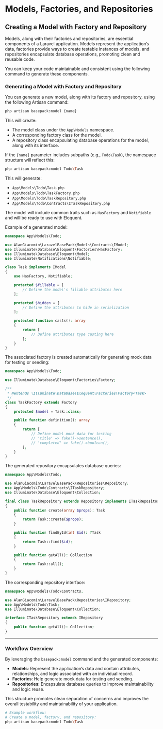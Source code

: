 # Models, Factories, and Repositories

## Creating a Model with Factory and Repository

Models, along with their factories and repositories, are essential components of a Laravel application. Models represent
the application’s data, factories provide ways to create testable instances of models, and repositories encapsulate
database operations, promoting clean and reusable code.

You can keep your code maintainable and consistent using the following command to generate these components.

### Generating a Model with Factory and Repository

You can generate a new model, along with its factory and repository, using the following Artisan command:

```bash
php artisan basepack:model {name}
```

This will create:

- The model class under the `App\Models` namespace.
- A corresponding factory class for the model.
- A repository class encapsulating database operations for the model, along with its interface.

If the `{name}` parameter includes subpaths (e.g., `Todo\Task`), the namespace structure will reflect this:

```bash
php artisan basepack:model Todo\Task
```

This will generate:

- `App\Models\Todo\Task.php`
- `App\Models\Todo\TaskFactory.php`
- `App\Models\Todo\TaskRepository.php`
- `App\Models\Todo\Contracts\ITaskRepository.php`

The model will include common traits such as `HasFactory` and `Notifiable` and will be ready to use with Eloquent.

Example of a generated model:

```php
namespace App\Models\Todo;

use AlanGiacomin\LaravelBasePack\Models\Contracts\IModel;
use Illuminate\Database\Eloquent\Factories\HasFactory;
use Illuminate\Database\Eloquent\Model;
use Illuminate\Notifications\Notifiable;

class Task implements IModel
{
    use HasFactory, Notifiable;

    protected $fillable = [
        // Define the model's fillable attributes here
    ];

    protected $hidden = [
        // Define the attributes to hide in serialization
    ];

    protected function casts(): array
    {
        return [
            // Define attributes type casting here
        ];
    }
}
```

The associated factory is created automatically for generating mock data for testing or seeding:

```php
namespace App\Models\Todo;

use Illuminate\Database\Eloquent\Factories\Factory;

/**
 * @extends \Illuminate\Database\Eloquent\Factories\Factory<Task>
 */
class TaskFactory extends Factory
{
    protected $model = Task::class;

    public function definition(): array
    {
        return [
            // Define model mock data for testing
            // 'title' => fake()->sentence(),
            // 'completed' => fake()->boolean(),
        ];
    }
}
```

The generated repository encapsulates database queries:

```php
namespace App\Models\Todo;

use AlanGiacomin\LaravelBasePack\Repositories\Repository;
use App\Models\Todo\Contracts\ITaskRepository;
use Illuminate\Database\Eloquent\Collection;

final class TaskRepository extends Repository implements ITaskRepository
{
    public function create(array $props): Task
    {
        return Task::create($props);
    }

    public function findById(int $id): ?Task
    {
        return Task::find($id);
    }

    public function getAll(): Collection
    {
        return Task::all();
    }
}
```

The corresponding repository interface:

```php
namespace App\Models\Todo\Contracts;

use AlanGiacomin\LaravelBasePack\Repositories\IRepository;
use App\Models\Todo\Task;
use Illuminate\Database\Eloquent\Collection;

interface ITaskRepository extends IRepository
{
    public function getAll(): Collection;
}
```

---

### Workflow Overview

By leveraging the `basepack:model` command and the generated components:

- **Models**: Represent the application’s data and contain attributes, relationships, and logic associated with an
  individual record.
- **Factories**: Help generate mock data for testing and seeding.
- **Repositories**: Encapsulate database queries to improve maintainability and logic reuse.

This structure promotes clean separation of concerns and improves the overall testability and maintainability of your
application.

```bash
# Example workflow:
# Create a model, factory, and repository:
php artisan basepack:model Todo\Task
```
